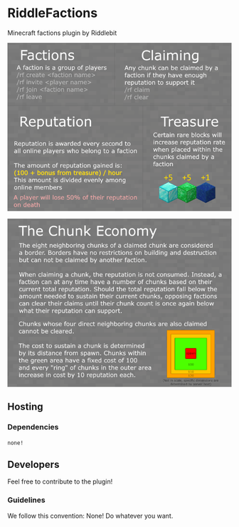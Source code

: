 # RiddleFactions
Minecraft factions plugin by Riddlebit

![Infographic A](res/infographic_a.png)

![Infographic B](res/infographic_b.png)

## Hosting

### Dependencies
```
none!
```

## Developers

Feel free to contribute to the plugin!

### Guidelines

We follow this convention: None! Do whatever you want. 
